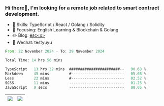### Hi there👋, I'm looking for a remote job related to smart contract development.


- 🔨 Skills: TypeScript / React / Golang / Solidity
- 🎯 Focusing: English Learning & Blockchain & Golang
- ✏️ Blog: [esc\<x\>](https://escx.github.io)
- 💬 Wechat: testyuyu


<!--START_SECTION:waka-->

```rust
From: 22 November 2024 - To: 29 November 2024

Total Time: 14 hrs 56 mins

TypeScript   13 hrs 32 mins  #######################--   90.68 %
Markdown     45 mins         #------------------------   05.08 %
Less         22 mins         #------------------------   02.52 %
SCSS         11 mins         -------------------------   01.25 %
JavaScript   0 secs          -------------------------   00.05 %
```

<!--END_SECTION:waka-->


| <img align="center" src="https://github-readme-stats.vercel.app/api/?username=escX&show_icons=true&theme=buefy&hide_border=true&card_width=500" /> | <img align="center" src="https://github-readme-stats.vercel.app/api/top-langs/?username=escX&layout=compact&theme=buefy&hide_border=true&card_width=500" /> |
| ------------- | ------------- |

